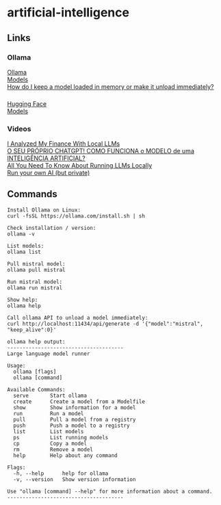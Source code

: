# artificial-intelligence

## Links

### Ollama
[Ollama](https://ollama.com/)  
[Models](https://ollama.com/library)  
[How do I keep a model loaded in memory or make it unload immediately?](https://github.com/ollama/ollama/blob/main/docs/faq.md#how-do-i-keep-a-model-loaded-in-memory-or-make-it-unload-immediately)  

###
[Hugging Face](https://huggingface.co/)  
[Models](https://huggingface.co/models)  

### Videos
[I Analyzed My Finance With Local LLMs](https://youtu.be/h_GTxRFYETY?si=jyL-aRR6_-2rNxsh)  
[O SEU PRÓPRIO CHATGPT! COMO FUNCIONA o MODELO de uma INTELIGÊNCIA ARTIFICIAL?](https://youtu.be/2gqWI9Z9DKM?si=ywOjDWR17vVr_AV8)  
[All You Need To Know About Running LLMs Locally](https://youtu.be/XwL_cRuXM2E?si=7s1cS8TC9q2ySGbz)  
[Run your own AI (but private)](https://youtu.be/WxYC9-hBM_g?si=Byiye1lI_hMuk5jM)  

## Commands
```
Install Ollama on Linux:
curl -fsSL https://ollama.com/install.sh | sh

Check installation / version:
ollama -v

List models:
ollama list

Pull mistral model:
ollama pull mistral

Run mistral model:
ollama run mistral

Show help:
ollama help

Call ollama API to unload a model immediately:
curl http://localhost:11434/api/generate -d '{"model":"mistral", "keep_alive":0}'

ollama help output:
--------------------------------------
Large language model runner

Usage:
  ollama [flags]
  ollama [command]

Available Commands:
  serve       Start ollama
  create      Create a model from a Modelfile
  show        Show information for a model
  run         Run a model
  pull        Pull a model from a registry
  push        Push a model to a registry
  list        List models
  ps          List running models
  cp          Copy a model
  rm          Remove a model
  help        Help about any command

Flags:
  -h, --help      help for ollama
  -v, --version   Show version information

Use "ollama [command] --help" for more information about a command.
--------------------------------------
```
